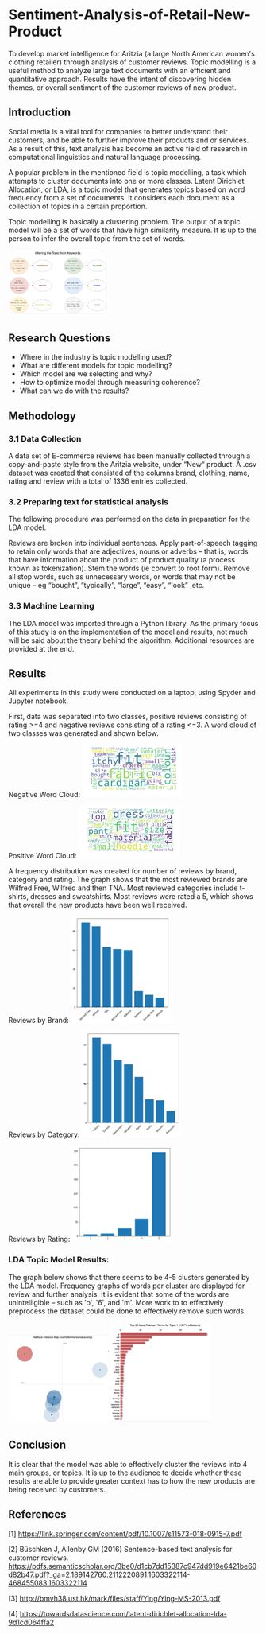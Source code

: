 # Sentiment-Analysis-of-Retail-New-Product
To develop market intelligence for Aritzia (a large North American women's clothing retailer) through analysis of customer reviews. Topic modelling is a useful method to analyze large text documents with an efficient and quantitative approach. Results have the intent of discovering hidden themes, or overall sentiment of the customer reviews of new product.

## Introduction
Social media is a vital tool for companies to better understand their customers, and be able to further improve their products and or services. As a result of this, text analysis has become an active field of research in computational linguistics and natural language processing. 

A popular problem in the mentioned field is topic modelling, a task which attempts to cluster documents into one or more classes. Latent Dirichlet Allocation, or LDA, is a topic model that generates topics based on word frequency from a set of documents. It considers each document as a collection of topics in a certain proportion.  

Topic modelling is basically a clustering problem. The output of a topic model will be a set of words that have high similarity measure. It is up to the person to infer the overall topic from the set of words.

<img src="https://github.com/almakaune/Sentiment-Analysis-of-Retail-New-Product/blob/main/images/topic-model.png" width = 40%>

## Research Questions

* Where in the industry is topic modelling used?
* What are different models for topic modelling?
* Which model are we selecting and why?
* How to optimize model through measuring coherence?
* What can we do with the results?

## Methodology

### 3.1 Data Collection
A data set of E-commerce reviews has been manually collected through a copy-and-paste style from the Aritzia website, under “New“ product. A .csv dataset was created that consisted of the columns brand, clothing, name, rating and review with a total of 1336 entries collected. 

### 3.2 Preparing text for statistical analysis
The following procedure was performed on the data in preparation for the LDA model. 

Reviews are broken into individual sentences. Apply part-of-speech tagging to retain only words that are adjectives, nouns or adverbs – that is, words that have information about the product of product quality (a process known as tokenization). Stem the words (ie convert to root form). Remove all stop words, such as unnecessary words, or words that may not be unique – eg “bought”, “typically”, “large”, “easy”, “look” ,etc. 

### 3.3 Machine Learning
The LDA model was imported through a Python library. As the primary focus of this study is on the implementation of the model and results, not much will be said about the theory behind the algorithm. Additional resources are provided at the end. 
 
 ## Results
 All experiments in this study were conducted on a laptop, using Spyder and Jupyter notebook. 

First, data was separated into two classes, positive reviews consisting of rating >=4 and negative reviews consisting of a rating <=3. A word cloud of two classes was generated and shown below.

Negative Word Cloud:
<img src="https://github.com/almakaune/Sentiment-Analysis-of-Retail-New-Product/blob/main/images/neg_word_cloud.png" width = 40%>

Positive Word Cloud:
<img src="https://github.com/almakaune/Sentiment-Analysis-of-Retail-New-Product/blob/main/images/pos_word_cloud.png" width = 40%>

A frequency distribution was created for number of reviews by brand, category and rating. The graph shows that the most reviewed brands are Wilfred Free, Wilfred and then TNA. Most reviewed categories include t-shirts, dresses and sweatshirts. Most reviews were rated a 5, which shows that overall the new products have been well received.

Reviews by Brand:
<img src="https://github.com/almakaune/Sentiment-Analysis-of-Retail-New-Product/blob/main/images/reviews_by_brand.png" width = 40%>

Reviews by Category: 
<img src="https://github.com/almakaune/Sentiment-Analysis-of-Retail-New-Product/blob/main/images/reviews_by_category.png" width = 40%>

Reviews by Rating:
<img src="https://github.com/almakaune/Sentiment-Analysis-of-Retail-New-Product/blob/main/images/reviews_by_rating.png" width = 40%>

### LDA Topic Model Results:

The graph below shows that there seems to be 4-5 clusters generated by the LDA model. Frequency graphs of words per cluster are displayed for review and further analysis. It is evident that some of the words are unintelligible – such as 'o', '6', and 'm'. More work to to effectively preprocess the dataset could be done to effectively remove such words. 

<img src="https://github.com/almakaune/Sentiment-Analysis-of-Retail-New-Product/blob/main/images/distance-map.png" width = 40%>

<img src="https://github.com/almakaune/Sentiment-Analysis-of-Retail-New-Product/blob/main/images/Topic-1.png" width = 40%>

## Conclusion

It is clear that the model was able to effectively cluster the reviews into 4 main groups, or topics. It is up to the audience to decide whether these results are able to provide greater context has to how the new products are being received by customers. 

## References
[1] https://link.springer.com/content/pdf/10.1007/s11573-018-0915-7.pdf

[2] Büschken J, Allenby GM (2016) Sentence-based text analysis for customer reviews. https://pdfs.semanticscholar.org/3be0/d1cb7dd15387c947dd919e6421be60d82b47.pdf?_ga=2.189142760.2112220891.1603322114-468455083.1603322114

[3] http://bmvh38.ust.hk/mark/files/staff/Ying/Ying-MS-2013.pdf

[4] https://towardsdatascience.com/latent-dirichlet-allocation-lda-9d1cd064ffa2



